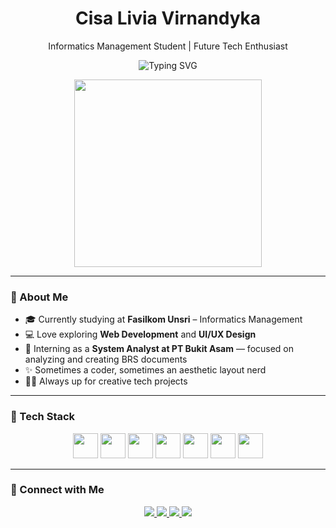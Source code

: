 <h1 align="center">Cisa Livia Virnandyka</h1> <p align="center">Informatics Management Student | Future Tech Enthusiast</p>

<p align="center">
  <img src="https://readme-typing-svg.herokuapp.com?font=Fira+Code&size=22&pause=1000&color=F7A8B8&center=true&vCenter=true&width=450&lines=Hi+there!+I'm+Cisa!+👋" alt="Typing SVG" />
</p>

<p align="center">
  <img src="https://i.pinimg.com/originals/8c/b6/b9/8cb6b9d12a308d8e27315750eae1f1f7.gif" width="300"/>
</p>

---

### 💼 About Me

- 🎓 Currently studying at **Fasilkom Unsri** – Informatics Management  
- 💻 Love exploring **Web Development** and **UI/UX Design**  
- 💼 Interning as a **System Analyst at PT Bukit Asam** — focused on analyzing and creating BRS documents  
- ✨ Sometimes a coder, sometimes an aesthetic layout nerd  
- 🐱‍🏍 Always up for creative tech projects  

---

### 🧠 Tech Stack

<p align="center">
  <img src="https://cdn.jsdelivr.net/gh/devicons/devicon/icons/java/java-original.svg" width="40" height="40"/>
  <img src="https://cdn.jsdelivr.net/gh/devicons/devicon/icons/python/python-original.svg" width="40" height="40"/>
  <img src="https://cdn.jsdelivr.net/gh/devicons/devicon/icons/javascript/javascript-original.svg" width="40" height="40"/>
  <img src="https://cdn.jsdelivr.net/gh/devicons/devicon/icons/mysql/mysql-original.svg" width="40" height="40"/>
  <img src="https://cdn.jsdelivr.net/gh/devicons/devicon/icons/git/git-original.svg" width="40" height="40"/>
  <img src="https://cdn.jsdelivr.net/gh/devicons/devicon/icons/figma/figma-original.svg" width="40" height="40"/>
  <img src="https://cdn.jsdelivr.net/gh/devicons/devicon/icons/vscode/vscode-original.svg" width="40" height="40"/>
</p>

---

### 🔗 Connect with Me

<p align="center">
  <a href="https://www.linkedin.com/in/cisa-livia-virnandyka-23a530288/" target="_blank">
    <img src="https://img.shields.io/badge/LinkedIn-%230077B5?style=for-the-badge&logo=linkedin&logoColor=white"/>
  </a>
  <a href="mailto:cisalivia@email.com">
    <img src="https://img.shields.io/badge/Gmail-D14836?style=for-the-badge&logo=gmail&logoColor=white"/>
  </a>
  <a href="https://github.com/Cisalivia">
    <img src="https://img.shields.io/badge/GitHub-%23121011.svg?style=for-the-badge&logo=github&logoColor=white"/>
  </a>
  <a href="https://instagram.com/cisalvrk">
    <img src="https://img.shields.io/badge/Instagram-E4405F?style=for-the-badge&logo=instagram&logoColor=white"/>
  </a>
</p>
